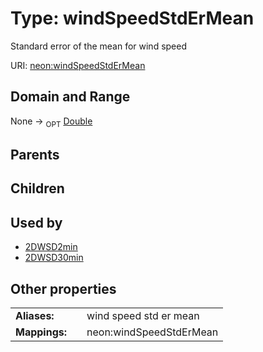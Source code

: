 
# Type: windSpeedStdErMean


Standard error of the mean for wind speed

URI: [neon:windSpeedStdErMean](https://data.neonscience.org/windSpeedStdErMean)


## Domain and Range

None ->  <sub>OPT</sub> [Double](types/Double.md)

## Parents


## Children


## Used by

 * [2DWSD2min](2DWSD2min.md)
 * [2DWSD30min](2DWSD30min.md)

## Other properties

|  |  |  |
| --- | --- | --- |
| **Aliases:** | | wind speed std er mean |
| **Mappings:** | | neon:windSpeedStdErMean |

